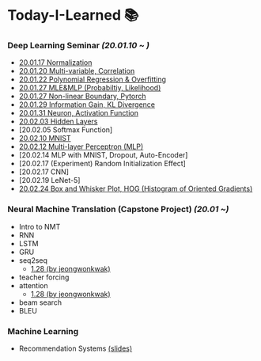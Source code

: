 # Today-I-Learned 📚
 
### Deep Learning Seminar *(20.01.10 ~ )*

  + [20.01.17 Normalization](https://github.com/SoYoungCho/Today-I-Learned/blob/master/Deeplearning%20Seminar/Notes/01.17%20Bias%2C%20LR%2C%20Normalization.ipynb)
  + [20.01.20 Multi-variable, Correlation](https://github.com/SoYoungCho/Today-I-Learned/blob/master/Deeplearning%20Seminar/Notes/01.20%20Multi-variable%2C%20Correlation.ipynb)
  + [20.01.22 Polynomial Regression & Overfitting](https://github.com/SoYoungCho/Today-I-Learned/blob/master/Deeplearning%20Seminar/Notes/01.22%20Polynomial%20Regression%2C%20Overfitting.md)
  + [20.01.27 MLE&MLP (Probabiltiy, Likelihood)](https://github.com/SoYoungCho/Today-I-Learned/blob/master/Deeplearning%20Seminar/Notes/01.27%20MLE%26MLP%20(Probability%2C%20Likelihood).md)
  + [20.01.27 Non-linear Boundary, Pytorch](https://github.com/SoYoungCho/Today-I-Learned/blob/master/Deeplearning%20Seminar/Notes/01.27%20Non-linear%20Boundary%2C%20Pytorch.md)
  + [20.01.29 Information Gain, KL Divergence](https://github.com/SoYoungCho/Today-I-Learned/blob/master/Deeplearning%20Seminar/Notes/01.29%20Information%20Gain%2C%20KL%20Divergence.md)
  + [20.01.31 Neuron, Activation Function](https://github.com/SoYoungCho/Today-I-Learned/blob/master/Deeplearning%20Seminar/Notes/01.31%20Neuron%2C%20Activation%20Function.ipynb)
  + [20.02.03 Hidden Layers](https://github.com/SoYoungCho/Today-I-Learned/blob/master/Deeplearning%20Seminar/Notes/02.03%20Hidden%20Layers.ipynb)
  + [20.02.05 Softmax Function]
  + [20.02.10 MNIST](https://github.com/SoYoungCho/Today-I-Learned/blob/master/Deeplearning%20Seminar/Notes/02.10%20MNIST.md)
  + [20.02.12 Multi-layer Perceptron (MLP)](https://github.com/SoYoungCho/Today-I-Learned/blob/master/Deeplearning%20Seminar/Notes/02.12%20Multi%20layer%20perceptron.ipynb)
  + [20.02.14 MLP with MNIST, Dropout, Auto-Encoder]
  + [20.02.17 (Experiment) Random Initialization Effect]
  + [20.02.17 CNN]
  + [20.02.19 LeNet-5]
  + [20.02.24 Box and Whisker Plot, HOG (Histogram of Oriented Gradients)](https://github.com/SoYoungCho/Today-I-Learned/blob/master/Deeplearning%20Seminar/Notes/02.24%20Box%20and%20Whisker%20plot%2C%20HOG%20for%20img%20feature%20extraction.ipynb)
  
  
### Neural Machine Translation (Capstone Project) *(20.01 ~)*
  + Intro to NMT
  + RNN
  + LSTM
  + GRU
  + seq2seq
    + [1.28 (by jeongwonkwak)](https://github.com/jeongwonkwak/Today-I-Learned/blob/master/Deep%20Learning/NMT/seq2seq.pdf)
  + teacher forcing
  + attention
    + [1.28 (by jeongwonkwak)](https://github.com/jeongwonkwak/Today-I-Learned/blob/master/Deep%20Learning/NMT/Attention.pdf)
  + beam search
  + BLEU
 
### Machine Learning
  + Recommendation Systems [(slides)](https://github.com/SoYoungCho/Today-I-Learned/blob/master/Machine%20Learning%20with%20Spark/5.%20Recommender%20System.pdf)
